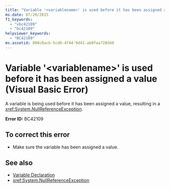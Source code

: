 ```yaml
---
title: "Variable '<variablename>' is used before it has been assigned a value (Visual Basic Error)"
ms.date: 07/20/2015
f1_keywords: 
  - "vbc42109"
  - "bc42109"
helpviewer_keywords: 
  - "BC42109"
ms.assetid: 890c0acb-5cd8-4f44-9d41-ab9faa728d48
---
```

# Variable '\<variablename>' is used before it has been assigned a value (Visual Basic Error)
A variable is being used before it has been assigned a value, resulting in a <xref:System.NullReferenceException>.  
  
 **Error ID:** BC42109  
  
## To correct this error  
  
- Make sure the variable has been assigned a value.  
  
## See also

- [Variable Declaration](../programming-guide/language-features/variables/variable-declaration.md)
- <xref:System.NullReferenceException>
